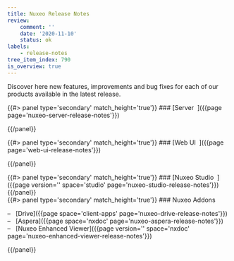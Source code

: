 ```yaml
---
title: Nuxeo Release Notes
review:
    comment: ''
    date: '2020-11-10'
    status: ok
labels:
    - release-notes
tree_item_index: 790
is_overview: true
---
```


Discover here new features, improvements and bug fixes for each of our products available in the latest release.  

<div class="row" data-equalizer data-equalize-on="medium">
<div class="column medium-6">
{{#> panel type='secondary' match_height='true'}}
### [Server &nbsp;<i class="fa fa-long-arrow-right" aria-hidden="true"></i>]({{page page='nuxeo-server-release-notes'}})

{{/panel}}
</div>

<div class="column medium-6">
{{#> panel type='secondary' match_height='true'}}
### [Web UI &nbsp;<i class="fa fa-long-arrow-right" aria-hidden="true"></i>]({{page page='web-ui-release-notes'}})

{{/panel}}
</div>
</div>

<div class="row" data-equalizer data-equalize-on="medium">
<div class="column medium-6">
{{#> panel type='secondary' match_height='true'}}
### [Nuxeo Studio &nbsp;<i class="fa fa-long-arrow-right" aria-hidden="true"></i>]({{page version='' space='studio' page='nuxeo-studio-release-notes'}})
{{/panel}}
</div>

<div class="column medium-6">
{{#> panel type='secondary' match_height='true'}}
### Nuxeo Addons

&#8211; &nbsp; [Drive]({{page space='client-apps' page='nuxeo-drive-release-notes'}})</br>
&#8211; &nbsp; [Aspera]({{page space='nxdoc' page='nuxeo-aspera-release-notes'}})</br>
&#8211; &nbsp; [Nuxeo Enhanced Viewer]({{page version='' space='nxdoc' page='nuxeo-enhanced-viewer-release-notes'}})


{{/panel}}

</div>

</div>
